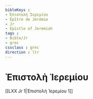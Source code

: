```yaml
---
bibleKeys : 
- Ἐπιστολὴ Ἰερεμίου
- Épître de Jérémie
- Jr
- Epistle of Jeremiah
tags : 
- Bible/Jr
- grec
cssclass : grec
direction : ltr
---
```


# Ἐπιστολὴ Ἰερεμίου

[[LXX Jr 1|Ἐπιστολὴ Ἰερεμίου 1]]
